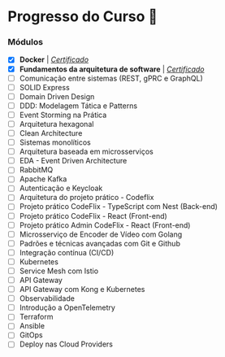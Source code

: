 # Progresso do Curso 🚀

### Módulos

- [x] **Docker** | *[Certificado](https://fullcycle.com.br/certificado/93b2b020-b329-4d6e-a4e1-628c87499cc0)*
- [x] **Fundamentos da arquitetura de software** | *[Certificado](https://fullcycle.com.br/certificado/8cacc8b3-b772-4f9b-a050-946797cce2ed)*
- [ ] Comunicação entre sistemas (REST, gPRC e GraphQL)
- [ ] SOLID Express
- [ ] Domain Driven Design
- [ ] DDD: Modelagem Tática e Patterns
- [ ] Event Storming na Prática
- [ ] Arquitetura hexagonal
- [ ] Clean Architecture
- [ ] Sistemas monolíticos
- [ ] Arquitetura baseada em microsserviços
- [ ] EDA - Event Driven Architecture
- [ ] RabbitMQ
- [ ] Apache Kafka
- [ ] Autenticação e Keycloak
- [ ] Arquitetura do projeto prático - Codeflix
- [ ] Projeto prático CodeFlix - TypeScript com Nest (Back-end)
- [ ] Projeto prático CodeFlix - React (Front-end)
- [ ] Projeto prático Admin CodeFlix - React (Front-end)
- [ ] Microsserviço de Encoder de Vídeo com Golang
- [ ] Padrões e técnicas avançadas com Git e Github
- [ ] Integração contínua (CI/CD)
- [ ] Kubernetes
- [ ] Service Mesh com Istio
- [ ] API Gateway
- [ ] API Gateway com Kong e Kubernetes
- [ ] Observabilidade
- [ ] Introdução a OpenTelemetry
- [ ] Terraform
- [ ] Ansible
- [ ] GitOps
- [ ] Deploy nas Cloud Providers

